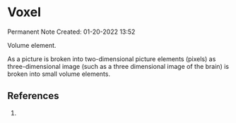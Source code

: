 # Voxel
Permanent Note
Created: 01-20-2022 13:52

Volume element. 

As a picture is broken into two-dimensional picture elements (pixels) as three-dimensional image (such as a three dimensional image of the brain) is broken into small volume elements.

## References
1. 